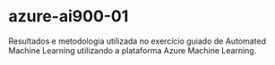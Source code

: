# azure-ai900-01
Resultados e metodologia utilizada no exercício guiado de Automated Machine Learning utilizando a plataforma Azure Machine Learning.
